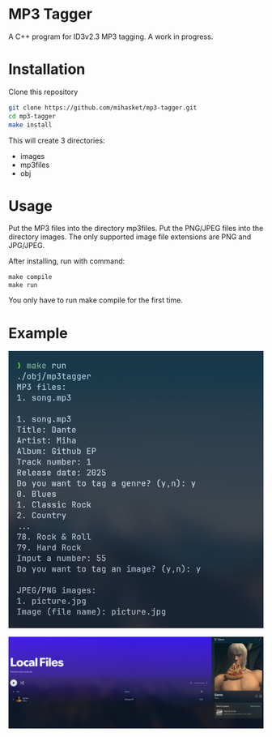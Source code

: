 # MP3 Tagger
A C++ program for ID3v2.3 MP3 tagging.
A work in progress.

# Installation
Clone this repository
```bash
git clone https://github.com/mihasket/mp3-tagger.git
cd mp3-tagger
make install
```
This will create 3 directories:
- images 
- mp3files
- obj

# Usage
Put the MP3 files into the directory mp3files. Put the PNG/JPEG files into the directory images.
The only supported image file extensions are PNG and JPG/JPEG.

After installing, run with command:
```
make compile
make run
```
You only have to run make compile for the first time.

# Example

![](/screenshot/mp3-tagger-example.png)

![](/screenshot/mp3-tagger-spotify.png)
